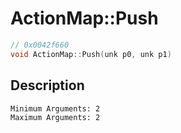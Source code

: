 # ActionMap::Push
```c
// 0x0042f660
void ActionMap::Push(unk p0, unk p1)
```
## Description
```
Minimum Arguments: 2
Maximum Arguments: 2
```
